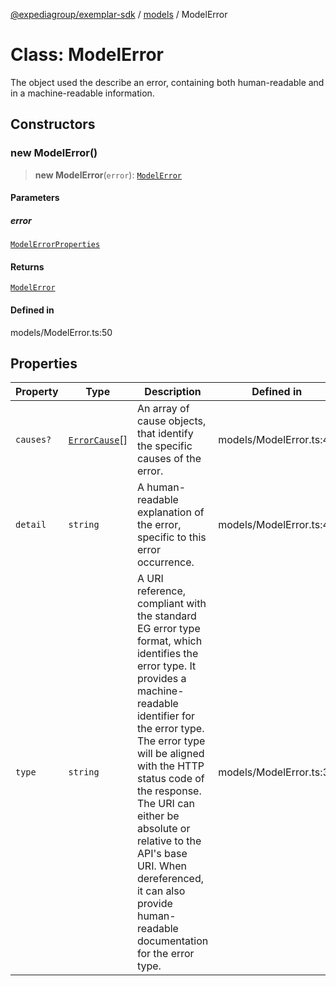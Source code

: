 [@expediagroup/exemplar-sdk](../../index.md) / [models](../index.md) / ModelError

# Class: ModelError

The object used the describe an error, containing both human-readable and in a machine-readable information.

## Constructors

### new ModelError()

> **new ModelError**(`error`): [`ModelError`](ModelError.md)

#### Parameters

##### error

[`ModelErrorProperties`](../interfaces/ModelErrorProperties.md)

#### Returns

[`ModelError`](ModelError.md)

#### Defined in

models/ModelError.ts:50

## Properties

| Property | Type | Description | Defined in |
| ------ | ------ | ------ | ------ |
| `causes?` | [`ErrorCause`](ErrorCause.md)[] | An array of cause objects, that identify the specific causes of the error. | models/ModelError.ts:48 |
| `detail` | `string` | A human-readable explanation of the error, specific to this error occurrence. | models/ModelError.ts:40 |
| `type` | `string` | A URI reference, compliant with the standard EG error type format, which identifies the error type. It provides a machine-readable identifier for the error type. The error type will be aligned with the HTTP status code of the response. The URI can either be absolute or relative to the API\'s base URI. When dereferenced, it can also provide human-readable documentation for the error type. | models/ModelError.ts:35 |
